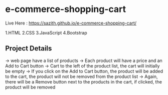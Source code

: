 ﻿# e-commerce-shopping-cart

Live Here : https://sazith.github.io/e-commerce-shopping-cart/


1.HTML
2.CSS
3.JavaScript
4.Bootstrap


Project Details
---------------
 ->  web page  have a list of products
 ->  Each product will have a price and an Add to Cart button
 ->  Cart to the left of the product list, the cart will initially be empty
 ->  If you click on the Add to Cart button, the product will be added to the cart, the product will not be removed from the product list
 ->  Again, there will be a Remove button next to the products in the cart, if clicked, the product will be removed
